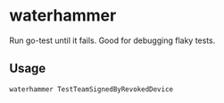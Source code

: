 # waterhammer

Run go-test until it fails. Good for debugging flaky tests.

## Usage

```
waterhammer TestTeamSignedByRevokedDevice
```
